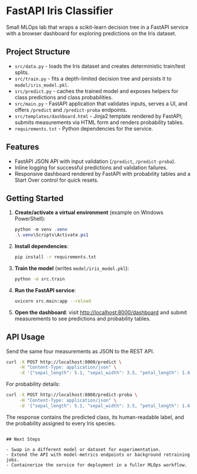 # FastAPI Iris Classifier

Small MLOps lab that wraps a scikit-learn decision tree in a FastAPI service with a browser dashboard for exploring predictions on the Iris dataset.

## Project Structure

- `src/data.py` - loads the Iris dataset and creates deterministic train/test splits.
- `src/train.py` - fits a depth-limited decision tree and persists it to `model/iris_model.pkl`.
- `src/predict.py` - caches the trained model and exposes helpers for class predictions and class probabilities.
- `src/main.py` - FastAPI application that validates inputs, serves a UI, and offers `/predict` and `/predict-proba` endpoints.
- `src/templates/dashboard.html` - Jinja2 template rendered by FastAPI; submits measurements via HTML form and renders probability tables.
- `requirements.txt` - Python dependencies for the service.

## Features

- FastAPI JSON API with input validation (`/predict`, `/predict-proba`).
- Inline logging for successful predictions and validation failures.
- Responsive dashboard rendered by FastAPI with probability tables and a Start Over control for quick resets.

## Getting Started

1. **Create/activate a virtual environment** (example on Windows PowerShell):
   ```powershell
   python -m venv .venv
   .\.venv\Scripts\Activate.ps1
   ```
2. **Install dependencies**:
   ```bash
   pip install -r requirements.txt
   ```
3. **Train the model** (writes `model/iris_model.pkl`):
   ```bash
   python -m src.train
   ```
4. **Run the FastAPI service**:
   ```bash
   uvicorn src.main:app --reload
   ```
5. **Open the dashboard**: visit [http://localhost:8000/dashboard](http://localhost:8000/dashboard) and submit measurements to see predictions and probability tables.

## API Usage

Send the same four measurements as JSON to the REST API.

```bash
curl -X POST http://localhost:8000/predict \
     -H "Content-Type: application/json" \
     -d '{"sepal_length": 5.1, "sepal_width": 3.5, "petal_length": 1.4, "petal_width": 0.2}'
```

For probability details:

```bash
curl -X POST http://localhost:8000/predict-proba \
     -H "Content-Type: application/json" \
     -d '{"sepal_length": 5.1, "sepal_width": 3.5, "petal_length": 1.4, "petal_width": 0.2}'
```

The response contains the predicted class, its human-readable label, and the probability assigned to every Iris species.

```

## Next Steps

- Swap in a different model or dataset for experimentation.
- Extend the API with model-metrics endpoints or background retraining jobs.
- Containerize the service for deployment in a fuller MLOps workflow.
